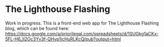 # The Lighthouse Flashing

Work in progress. This is a front-end web app for The Lighthouse Flashing blog, which can be found here: <https://docs.google.com/a/priorilegal.com/spreadsheets/d/1SUGkg1aCKx-5FL-H6_ll2Oc3Yv3f-QHvp1icHuRLKcQ/pub?output=html>
